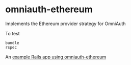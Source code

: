 # omniauth-ethereum
Implements the Ethereum provider strategy for OmniAuth

To test
```
bundle
rspec
```

An [example Rails app using omniauth-ethereum](https://github.com/nahurst/omniauth-ethereum-rails)
